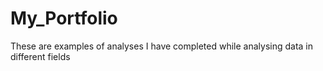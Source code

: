 # My_Portfolio
These are examples of analyses I have completed while analysing data in different fields 
